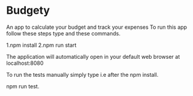 # Budgety
An app to calculate your budget and track your expenses
To run this app follow these steps type and these commands.

1.npm install
2.npm run start

The application will automatically open in your default web browser at localhost:8080

To run the tests manually simply type i.e after the npm install.

npm run test.
